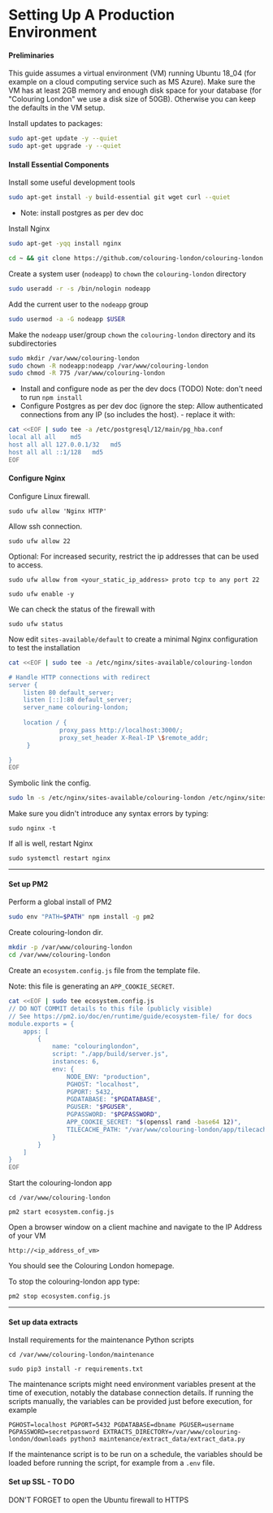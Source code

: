 # Setting Up A Production Environment


#### Preliminaries

This guide assumes a virtual environment (VM) running Ubuntu 18_04 (for example on a cloud computing service such as MS Azure). Make sure the VM has at least 2GB memory and enough disk space for your database (for "Colouring London" we use a disk size of 50GB). Otherwise you can keep the defaults in the VM setup.

<!-- - TODO: add private key download etc -->

Install updates to packages:

```bash
sudo apt-get update -y --quiet
sudo apt-get upgrade -y --quiet
```

#### Install Essential Components

Install some useful development tools

```bash
sudo apt-get install -y build-essential git wget curl --quiet
```

- Note: install postgres as per dev doc

Install Nginx

```bash
sudo apt-get -yqq install nginx
```

```bash
cd ~ && git clone https://github.com/colouring-london/colouring-london.git
```

Create a system user (`nodeapp`) to `chown` the `colouring-london` directory

```bash
sudo useradd -r -s /bin/nologin nodeapp
```

Add the current user to the `nodeapp` group

```bash
sudo usermod -a -G nodeapp $USER
```

Make the `nodeapp` user/group `chown` the `colouring-london` directory and its subdirectories

```bash
sudo mkdir /var/www/colouring-london
sudo chown -R nodeapp:nodeapp /var/www/colouring-london
sudo chmod -R 775 /var/www/colouring-london
```

- Install and configure node as per the dev docs (TODO) Note: don't need to run `npm install`
- Configure Postgres as per dev doc (ignore the step: Allow authenticated connections from any IP (so includes the host). - replace it with:

```bash
cat <<EOF | sudo tee -a /etc/postgresql/12/main/pg_hba.conf
local all all    md5 
host all all 127.0.0.1/32   md5 
host all all ::1/128   md5
EOF
```

<!-- Change the below to the above -->
<!-- ```bash
echo "host    all             all             all                     md5" | sudo tee --append /etc/postgresql/12/main/pg_hba.conf > /dev/null
``` -->

<!-- TODO: make the clwebapp user not a superuser for prod -->

#### Configure Nginx

Configure Linux firewall.

`sudo ufw allow 'Nginx HTTP'`

Allow ssh connection.

`sudo ufw allow 22`

Optional: For increased security, restrict the ip addresses that can be used to access.

`sudo ufw allow from <your_static_ip_address> proto tcp to any port 22`

`sudo ufw enable -y`

We can check the status of the firewall with

`sudo ufw status`


Now edit `sites-available/default` to create a minimal Nginx configuration to test the installation

```bash
cat <<EOF | sudo tee -a /etc/nginx/sites-available/colouring-london

# Handle HTTP connections with redirect
server {
    listen 80 default_server;
    listen [::]:80 default_server;
    server_name colouring-london;
    
    location / {
              proxy_pass http://localhost:3000/;
              proxy_set_header X-Real-IP \$remote_addr;
     }

}
EOF
```

Symbolic link the config.

```bash
sudo ln -s /etc/nginx/sites-available/colouring-london /etc/nginx/sites-enabled/colouring-london
```


Make sure you didn't introduce any syntax errors by typing:

`sudo nginx -t`


If all is well, restart Nginx

`sudo systemctl restart nginx`


<!-- Manual debugging step, remove for now: -->
<!-- Test out the configuration

`cd /var/www/colouring-london/app`


`npm run build`


`PGPASSWORD=<postgres_password> PGDATABASE=colouringlondondb PGUSER=<postgres_username> PGHOST=localhost PGPORT=5432 APP_COOKIE_SECRET=<secret> npm run start:prod`

Now open a browser window on a client machine and navigate to the IP Address of your VM

`http://<ip_address_of_vm>`

You should see the Colouring London homepage. -->


***


#### Set up PM2

Perform a global install of PM2

```bash
sudo env "PATH=$PATH" npm install -g pm2
```

Create colouring-london dir.

```bash
mkdir -p /var/www/colouring-london
cd /var/www/colouring-london
```

Create an `ecosystem.config.js` file from the template file.

Note: this file is generating an `APP_COOKIE_SECRET`.

```bash
cat <<EOF | sudo tee ecosystem.config.js
// DO NOT COMMIT details to this file (publicly visible)
// See https://pm2.io/doc/en/runtime/guide/ecosystem-file/ for docs
module.exports = {
    apps: [
        {
            name: "colouringlondon",
            script: "./app/build/server.js",
            instances: 6,
            env: {
                NODE_ENV: "production",
                PGHOST: "localhost",
                PGPORT: 5432,
                PGDATABASE: "$PGDATABASE",
                PGUSER: "$PGUSER",
                PGPASSWORD: "$PGPASSWORD",
                APP_COOKIE_SECRET: "$(openssl rand -base64 12)",
                TILECACHE_PATH: "/var/www/colouring-london/app/tilecache"
            }
        }
    ]
}
EOF
```

Start the colouring-london app

`cd /var/www/colouring-london`

`pm2 start ecosystem.config.js`

Open a browser window on a client machine and navigate to the IP Address of your VM

`http://<ip_address_of_vm>`

You should see the Colouring London homepage.

To stop the colouring-london app type:

`pm2 stop ecosystem.config.js`


***

#### Set up data extracts

Install requirements for the maintenance Python scripts

`cd /var/www/colouring-london/maintenance`

`sudo pip3 install -r requirements.txt`

The maintenance scripts might need environment variables present at the time of execution, notably the database connection details.
If running the scripts manually, the variables can be provided just before execution, for example

`PGHOST=localhost PGPORT=5432 PGDATABASE=dbname PGUSER=username PGPASSWORD=secretpassword EXTRACTS_DIRECTORY=/var/www/colouring-london/downloads python3 maintenance/extract_data/extract_data.py`

If the maintenance script is to be run on a schedule, the variables should be loaded before running the script, for example from a `.env` file.


#### Set up SSL - TO DO

DON'T FORGET to open the Ubuntu firewall to HTTPS


